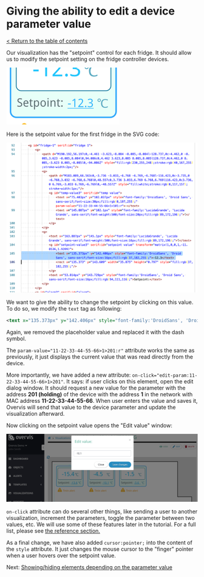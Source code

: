 # Giving the ability to edit a device parameter value

[< Return to the table of contents](../../README.md)

Our visualization has the "setpoint" control for each fridge. It should allow us to modify the setpoint setting on the fridge controller devices.

![Fridge setpoint control](img-setpoint-control.png)

Here is the setpoint value for the first fridge in the SVG code:

![Fridge temperature value](img-setpoint-in-code.png)

We want to give the ability to change the setpoint by clicking on this value. To do so, we modify the `text` tag as following:

```xml
<text x="135.373px" y="142.406px" style="font-family:'DroidSans', 'Droid Sans', sans-serif;font-size:16px;fill:rgb(37,182,255);cursor:pointer;" param-value="11-22-33-44-55-66>1>201:r" on-click="edit-param:11-22-33-44-55-66>1>201">-</text>
```

Again, we removed the placeholder value and replaced it with the dash symbol.

The `param-value="11-22-33-44-55-66>1>201:r"` attribute works the same as previously, it just displays the current value that was read directly from the device.

More importantly, we have added a new attribute: `on-click="edit-param:11-22-33-44-55-66>1>201"`. It says: if user clicks on this element, open the edit dialog window. It should request a new value for the parameter with the address **201 (holding)** of the device with the address **1** in the network with MAC address **11-22-33-44-55-66**. When user enters the value and saves it, Overvis will send that value to the device parameter and update the visualization afterward.

Now clicking on the setpoint value opens the "Edit value" window:

![Fridge temperature value](img-setpoint-in-action.png)

`on-click` attribute can do several other things, like sending a user to another visualization, increment the parameters, toggle the parameter between two values, etc. We will use some of these features later in the tutorial. For a full list, please see [the reference section.](../../../09-reference/README.md)

As a final change, we have also added `cursor:pointer;` into the content of the `style` attribute. It just changes the mouse cursor to the "finger" pointer when a user hovers over the setpoint value.

Next: [Showing/hiding elements depending on the parameter value](../03-show-hide/README.md)
